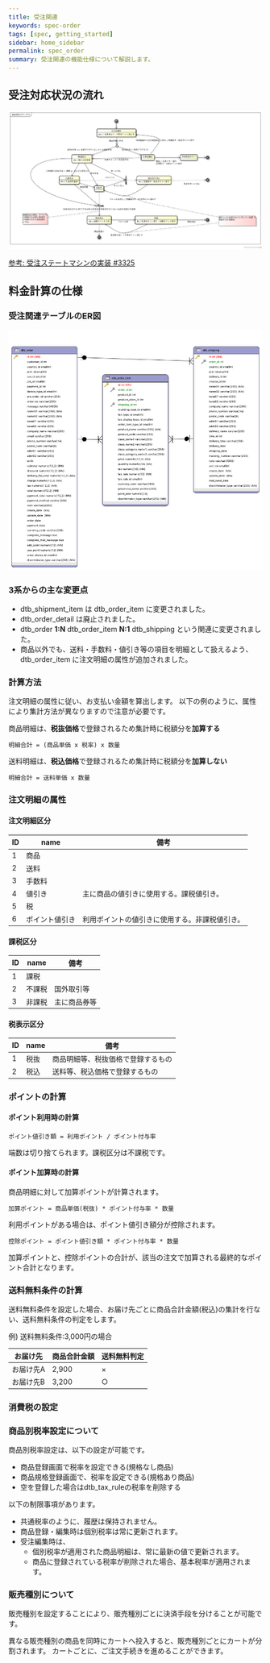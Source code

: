 ```yaml
---
title: 受注関連
keywords: spec-order
tags: [spec, getting_started]
sidebar: home_sidebar
permalink: spec_order
summary: 受注関連の機能仕様について解説します。
---
```


## 受注対応状況の流れ

![受注ステートマシーン図](/images/spec/order-statemachine.png)

[参考: 受注ステートマシンの実装 #3325](https://github.com/EC-CUBE/ec-cube/pull/3325)

## 料金計算の仕様

### 受注関連テーブルのER図

![受注関連テーブルのER図](/images/spec/order-erdiagram.png)

### 3系からの主な変更点

- dtb_shipment_item は dtb_order_item に変更されました。
- dtb_order_detail は廃止されました。
- dtb_order **1:N** dtb_order_item **N:1** dtb_shipping という関連に変更されました。
- 商品以外でも、送料・手数料・値引き等の項目を明細として扱えるよう、 dtb_order_item に注文明細の属性が追加されました。


### 計算方法

注文明細の属性に従い、お支払い金額を算出します。
以下の例のように、属性により集計方法が異なりますので注意が必要です。

商品明細は、**税抜価格**で登録されるため集計時に税額分を**加算する**

```
明細合計 = (商品単価 x 税率) x 数量
```

送料明細は、**税込価格**で登録されるため集計時に税額分を**加算しない**

```
明細合計 = 送料単価 x 数量
```

### 注文明細の属性

#### 注文明細区分

| ID | name           | 備考                                           |
|----|----------------|------------------------------------------------|
|  1 | 商品           |                                                |
|  2 | 送料           |                                                |
|  3 | 手数料         |                                                |
|  4 | 値引き         | 主に商品の値引きに使用する。課税値引き。       |
|  5 | 税             |                                                |
|  6 | ポイント値引き | 利用ポイントの値引きに使用する。非課税値引き。 |

#### 課税区分

| ID | name   | 備考         |
|----|--------|--------------|
|  1 | 課税   |              |
|  2 | 不課税 | 国外取引等   |
|  3 | 非課税 | 主に商品券等 |

#### 税表示区分

| ID | name | 備考                               |
|----|------|------------------------------------|
|  1 | 税抜 | 商品明細等、税抜価格で登録するもの |
|  2 | 税込 | 送料等、税込価格で登録するもの     |

### ポイントの計算

#### ポイント利用時の計算

```
ポイント値引き額 = 利用ポイント / ポイント付与率
```

端数は切り捨てられます。課税区分は不課税です。


#### ポイント加算時の計算

商品明細に対して加算ポイントが計算されます。

```
加算ポイント = 商品単価(税抜) * ポイント付与率 * 数量
```

利用ポイントがある場合は、ポイント値引き額分が控除されます。

```
控除ポイント = ポイント値引き額 * ポイント付与率 * 数量
```

加算ポイントと、控除ポイントの合計が、該当の注文で加算される最終的なポイント合計となります。

### 送料無料条件の計算

送料無料条件を設定した場合、お届け先ごとに商品合計金額(税込)の集計を行ない、送料無料条件の判定をします。

例) 送料無料条件:3,000円の場合

| お届け先  | 商品合計金額 | 送料無料判定 |
|-----------|--------------|--------------|
| お届け先A | 2,900        | ×           |
| お届け先B | 3,200        | ○           |


### 消費税の設定

### 商品別税率設定について

商品別税率設定は、以下の設定が可能です。

- 商品登録画面で税率を設定できる(規格なし商品)
- 商品規格登録画面で、税率を設定できる(規格あり商品)
- 空を登録した場合はdtb_tax_ruleの税率を削除する

以下の制限事項があります。

- 共通税率のように、履歴は保持されません。
- 商品登録・編集時は個別税率は常に更新されます。
- 受注編集時は、
   - 個別税率が適用された商品明細は、常に最新の値で更新されます。
   - 商品に登録されている税率が削除された場合、基本税率が適用されます。

### 販売種別について

販売種別を設定することにより、販売種別ごとに決済手段を分けることが可能です。

異なる販売種別の商品を同時にカートへ投入すると、販売種別ごとにカートが分割されます。
カートごとに、ご注文手続きを進めることができます。

